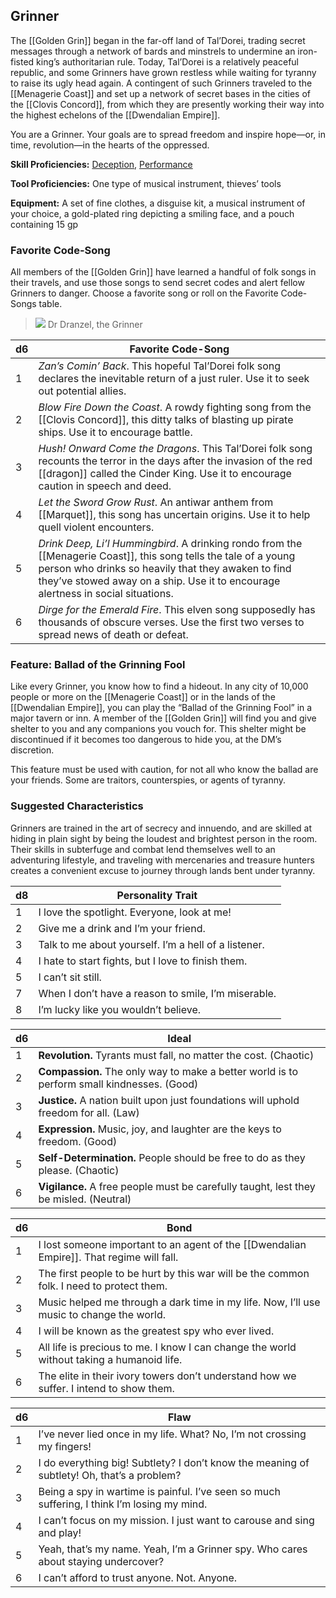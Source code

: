 ## Grinner

The [[Golden Grin]] began in the far-off land of Tal’Dorei, trading secret messages through a network of bards and minstrels to undermine an iron-fisted king’s authoritarian rule. Today, Tal’Dorei is a relatively peaceful republic, and some Grinners have grown restless while waiting for tyranny to raise its ugly head again. A contingent of such Grinners traveled to the [[Menagerie Coast]] and set up a network of secret bases in the cities of the [[Clovis Concord]], from which they are presently working their way into the highest echelons of the [[Dwendalian Empire]].

You are a Grinner. Your goals are to spread freedom and inspire hope—or, in time, revolution—in the hearts of the oppressed.

**Skill Proficiencies:** [Deception](https://www.dndbeyond.com/compendium/rules/basic-rules/using-ability-scores#Deception), [Performance](https://www.dndbeyond.com/compendium/rules/basic-rules/using-ability-scores#Performance)

**Tool Proficiencies:** One type of musical instrument, thieves’ tools

**Equipment:** A set of fine clothes, a disguise kit, a musical instrument of your choice, a gold-plated ring depicting a smiling face, and a pouch containing 15 gp

### Favorite Code-Song

All members of the [[Golden Grin]] have learned a handful of folk songs in their travels, and use those songs to send secret codes and alert fellow Grinners to danger. Choose a favorite song or roll on the Favorite Code-Songs table.

> ![](https://media.dndbeyond.com/compendium-images/egtw/yDOyqyOocErRgYJK/04-22.png)
> Dr Dranzel, the Grinner

| d6 | Favorite Code-Song|
| --- | --- |
| 1 | _Zan’s Comin’ Back_. This hopeful Tal’Dorei folk song declares the inevitable return of a just ruler. Use it to seek out potential allies.|
| 2 | _Blow Fire Down the Coast_. A rowdy fighting song from the [[Clovis Concord]], this ditty talks of blasting up pirate ships. Use it to encourage battle.|
| 3 | _Hush! Onward Come the Dragons_. This Tal’Dorei folk song recounts the terror in the days after the invasion of the red [[dragon]] called the Cinder King. Use it to encourage caution in speech and deed.|
| 4 | _Let the Sword Grow Rust_. An antiwar anthem from [[Marquet]], this song has uncertain origins. Use it to help quell violent encounters.|
| 5 | _Drink Deep, Li’l Hummingbird_. A drinking rondo from the [[Menagerie Coast]], this song tells the tale of a young person who drinks so heavily that they awaken to find they’ve stowed away on a ship. Use it to encourage alertness in social situations.|
| 6 | _Dirge for the Emerald Fire_. This elven song supposedly has thousands of obscure verses. Use the first two verses to spread news of death or defeat.|

### Feature: Ballad of the Grinning Fool

Like every Grinner, you know how to find a hideout. In any city of 10,000 people or more on the [[Menagerie Coast]] or in the lands of the [[Dwendalian Empire]], you can play the “Ballad of the Grinning Fool” in a major tavern or inn. A member of the [[Golden Grin]] will find you and give shelter to you and any companions you vouch for. This shelter might be discontinued if it becomes too dangerous to hide you, at the DM’s discretion.

This feature must be used with caution, for not all who know the ballad are your friends. Some are traitors, counterspies, or agents of tyranny.

### Suggested Characteristics

Grinners are trained in the art of secrecy and innuendo, and are skilled at hiding in plain sight by being the loudest and brightest person in the room. Their skills in subterfuge and combat lend themselves well to an adventuring lifestyle, and traveling with mercenaries and treasure hunters creates a convenient excuse to journey through lands bent under tyranny.

|d8|Personality Trait|
| --- | --- |
|1|I love the spotlight. Everyone, look at me!|
|2|Give me a drink and I’m your friend.|
|3|Talk to me about yourself. I’m a hell of a listener.|
|4|I hate to start fights, but I love to finish them.|
|5|I can’t sit still.||6|I’m always humming an old tune from my past.|
|7|When I don’t have a reason to smile, I’m miserable.|
|8|I’m lucky like you wouldn’t believe.|

| d6 | Ideal |
| --- | --- |
| 1 | **Revolution.** Tyrants must fall, no matter the cost. (Chaotic) |
| 2 | **Compassion.** The only way to make a better world is to perform small kindnesses. (Good) |
| 3 | **Justice.** A nation built upon just foundations will uphold freedom for all. (Law) |
| 4 | **Expression.** Music, joy, and laughter are the keys to freedom. (Good) |
| 5 | **Self-Determination.** People should be free to do as they please. (Chaotic) |
| 6 | **Vigilance.** A free people must be carefully taught, lest they be misled. (Neutral) |

| d6 | Bond |
| --- | --- |
| 1 | I lost someone important to an agent of the [[Dwendalian Empire]]. That regime will fall. |
| 2 | The first people to be hurt by this war will be the common folk. I need to protect them. |
| 3 | Music helped me through a dark time in my life. Now, I’ll use music to change the world. |
| 4 | I will be known as the greatest spy who ever lived. |
| 5 | All life is precious to me. I know I can change the world without taking a humanoid life. |
| 6 | The elite in their ivory towers don’t understand how we suffer. I intend to show them. |

|d6|Flaw|
| --- | --- |
| 1 | I’ve never lied once in my life. What? No, I’m not crossing my fingers! |
| 2 | I do everything big! Subtlety? I don’t know the meaning of subtlety! Oh, that’s a problem? |
| 3 | Being a spy in wartime is painful. I’ve seen so much suffering, I think I’m losing my mind. |
| 4 | I can’t focus on my mission. I just want to carouse and sing and play! |
| 5 | Yeah, that’s my name. Yeah, I’m a Grinner spy. Who cares about staying undercover? |
| 6 | I can’t afford to trust anyone. Not. Anyone. |